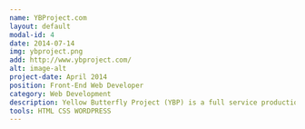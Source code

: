 ```yaml
---
name: YBProject.com
layout: default
modal-id: 4
date: 2014-07-14
img: ybproject.png
add: http://www.ybproject.com/
alt: image-alt
project-date: April 2014
position: Front-End Web Developer
category: Web Development
description: Yellow Butterfly Project (YBP) is a full service production company, with the capacity to handle productions all over the world. With a roster of talented directors and top-notch producers, we make ideas take flight and create stories with a genuine connection to its audience. We are storytellers and visionaries who believe in integrity, inspiration, creativity, generosity and being of service through our work. At YBP we take our company culture seriously, which is why every project we take on is carefully considered and aligned with our motto, CREATING CONTENT THAT MATTERS.
tools: HTML CSS WORDPRESS
---
```

